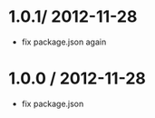 
1.0.1/ 2012-11-28 
==================

  * fix package.json again

1.0.0 / 2012-11-28 
==================

  * fix package.json
